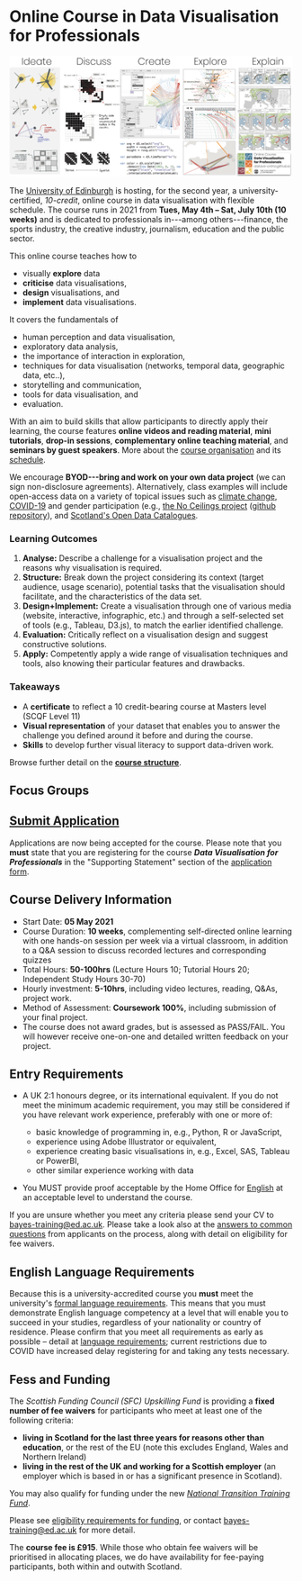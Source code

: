 # Online Course in Data Visualisation for Professionals

![teaser](images/teaser.png)

The [University of Edinburgh](https://www.ed.ac.uk) is hosting, for the second year, a university-certified, _10-credit_, online course in data visualisation with flexible schedule. The course runs in 2021 from __Tues, May 4th &ndash; Sat, July 10th (10 weeks)__ and is dedicated to professionals in---among others---finance, the sports industry, the creative industry, journalism, education and the public sector.

This online course teaches how to
* visually __explore__ data
* __criticise__ data visualisations, 
* __design__ visualisations, and 
* __implement__ data visualisations. 

It covers the fundamentals of 
* human perception and data visualisation, 
* exploratory data analysis,
* the importance of interaction in exploration, 
* techniques for data visualisation (networks, temporal data, geographic data, etc..), 
* storytelling and communication,
* tools for data visualisation, and
* evaluation.

With an aim to build skills that allow participants to directly apply their learning, the course features __online videos and reading material__, __mini tutorials__, __drop-in sessions__,  __complementary online teaching material__, and __seminars by guest speakers__. More about the [course organisation](organisation.html) and its [schedule](content.html).

We encourage **BYOD---bring and work on your own data project** (we can sign non-disclosure agreements). Alternatively, class examples will include open-access data on a variety of topical issues such as [climate change](https://climateknowledgeportal.worldbank.org), [COVID-19](https://github.com/CSSEGISandData/COVID-19) and gender participation (e.g., [the No Ceilings project](http://www.noceilings.org/about) ([github repository](https://github.com/fathominfo/noceilings-data)), and [Scotland's Open Data Catalogues](http://okfnscot.github.io/open-data-scotland).

### Learning Outcomes
1. **Analyse:** Describe a challenge for a visualisation project and the reasons why visualisation is required. 
2. **Structure:** Break down the project considering its context (target audience, usage scenario), potential tasks that the visualisation should facilitate, and the characteristics of the data set.
3. **Design+Implement:** Create a visualisation through one of various media (website, interactive, infographic, etc.) and through a self-selected set of tools (e.g., Tableau, D3.js), to match the earlier identified challenge.
4. **Evaluation:** Critically reflect on a visualisation design and suggest constructive solutions. 
5. **Apply:** Competently apply a wide range of visualisation techniques and tools, also knowing their particular features and drawbacks.

### Takeaways 
* A **certificate** to reflect a 10 credit-bearing course at Masters level (SCQF Level 11)
* **Visual representation** of your dataset that enables you to answer the challenge you defined around it before and during the course.
* **Skills** to develop further visual literacy to support data-driven work.

Browse further detail on the __[course structure](organisation.md)__.

## Focus Groups

## [Submit Application](https://www.ed.ac.uk/studying/postgraduate/degrees/index.php?r=site/view&edition=2020&id=1002)

Applications are now being accepted for the course. Please note that you **must** state that you are registering for the course ***Data Visualisation for Professionals*** in the "Supporting Statement" section of the [application form](https://www.ed.ac.uk/studying/postgraduate/degrees/index.php?r=site/view&edition=2020&id=1002).


## Course Delivery Information
* Start Date: __05 May 2021__
* Course Duration: __10 weeks__, complementing self-directed online learning with one hands-on session per week via a virtual classroom, in addition to a Q&amp;A session to discuss recorded lectures and corresponding quizzes
* Total Hours: __50-100hrs__ (Lecture Hours 10; Tutorial Hours 20; Independent Study Hours 30-70) 
* Hourly investment: __5-10hrs__, including video lectures, reading, Q&As, project work.
* Method of Assessment: __Coursework 100%__, including submission of your final project. 
* The course does not award grades, but is assessed as PASS/FAIL. You will however receive one-on-one and detailed written feedback on your project.

## Entry Requirements

* A UK 2:1 honours degree, or its international equivalent. If you do not meet the minimum academic requirement, you may still be considered if you have relevant work experience, preferably with one or more of:

  * basic knowledge of programming in, e.g., Python, R or JavaScript,
  * experience using Adobe Illustrator or equivalent,
  * experience creating basic visualisations in, e.g., Excel, SAS, Tableau or PowerBI,
  * other similar experience working with data

* You MUST provide proof acceptable by the Home Office for [English](#english-language-requirements) at an acceptable level to understand the course. 


If you are unsure whether you meet any criteria please send your CV to [bayes-training@ed.ac.uk](mailto:bayes-training@ed.ac.uk). Please take a look also at the [answers to common questions](how_to_apply.md) from applicants on the process, along with detail on eligibility for fee waivers.


<a name = "english-language-requirements"></a>
## English Language Requirements

Because this is a university-accredited course you **must** meet the university's [formal language requirements](http://www.edin.ac/pgdf-english). This means that you must demonstrate English language competency at a level that will enable you to succeed in your studies, regardless of your nationality or country of residence.
Please confirm that you meet all requirements as early as possible &ndash; detail at [language requirements](http://www.edin.ac/pgdf-english); current restrictions due to COVID have increased delay registering for and taking any tests necessary.


## Fess and Funding

The *Scottish Funding Council (SFC) Upskilling Fund* is providing a __fixed number of fee waivers__ for participants who meet at least one of the following criteria:
* __living in Scotland for the last three years for reasons other than education__, or the rest of the EU (note this excludes England, Wales and Northern Ireland)
* __living in the rest of the UK and working for a Scottish employer__ (an employer which is based in or has a significant presence in Scotland).

You may also qualify for funding under the new [*National Transition Training Fund*](https://www.myworldofwork.co.uk/national-transition-training-fund).  

Please see [eligibility requirements for funding](https://www.ed.ac.uk/bayes/about-us/our-work/education/workforce-development/eligibility-funding), or contact [bayes-training@ed.ac.uk](mailto:bayes-training@ed.ac.uk) for more detail.


The __course fee is £915__. While those who obtain fee waivers will be prioritised in allocating places, we do have availability for fee-paying participants, both within and outwith Scotland. 



